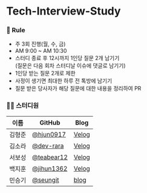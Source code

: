 # Tech-Interview-Study

### 🌳 Rule
- 주 3회 진행(월, 수, 금)
- AM 9:00 ~ AM 10:30
- 스터디 종료 후 12시까지 1인당 질문 2개 남기기  
  (질문은 다음 회차 스터디날 이슈에 댓글로 남기기)
- 1인당 받는 질문 2개로 제한
- 사정이 생기면 최대한 하루 전 톡방에 남기기
- 질문 받은 당사자가 해당 질문에 대한 내용을 정리하여 PR

### 👨‍💻  스터디원

| 이름 | GitHub | Blog |
| - | - | - |
| 김형준 | [@hjun0917](https://github.com/hjun0917) | [Velog](https://velog.io/@hjun0917) |
| 김소라 | [@dev-rara](https://github.com/dev-rara) | [Velog](https://velog.io/@rara_kim) |
| 서보성 | [@teabear12](https://github.com/teabear12) | [Velog](https://greenteabear.tistory.com/) |
| 백지훈 | [@jihun1362](https://github.com/jihun1362) | [Velog](https://velog.io/@jihun1362) |
| 민승기 | [@seungit](https://github.com/seungit) | [blog](https://seungit.oopy.io/) |
